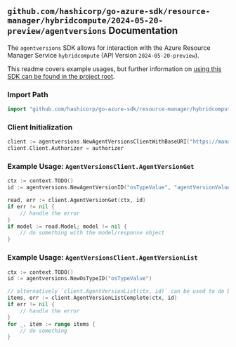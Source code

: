 
## `github.com/hashicorp/go-azure-sdk/resource-manager/hybridcompute/2024-05-20-preview/agentversions` Documentation

The `agentversions` SDK allows for interaction with the Azure Resource Manager Service `hybridcompute` (API Version `2024-05-20-preview`).

This readme covers example usages, but further information on [using this SDK can be found in the project root](https://github.com/hashicorp/go-azure-sdk/tree/main/docs).

### Import Path

```go
import "github.com/hashicorp/go-azure-sdk/resource-manager/hybridcompute/2024-05-20-preview/agentversions"
```


### Client Initialization

```go
client := agentversions.NewAgentVersionsClientWithBaseURI("https://management.azure.com")
client.Client.Authorizer = authorizer
```


### Example Usage: `AgentVersionsClient.AgentVersionGet`

```go
ctx := context.TODO()
id := agentversions.NewAgentVersionID("osTypeValue", "agentVersionValue")

read, err := client.AgentVersionGet(ctx, id)
if err != nil {
	// handle the error
}
if model := read.Model; model != nil {
	// do something with the model/response object
}
```


### Example Usage: `AgentVersionsClient.AgentVersionList`

```go
ctx := context.TODO()
id := agentversions.NewOsTypeID("osTypeValue")

// alternatively `client.AgentVersionList(ctx, id)` can be used to do batched pagination
items, err := client.AgentVersionListComplete(ctx, id)
if err != nil {
	// handle the error
}
for _, item := range items {
	// do something
}
```
